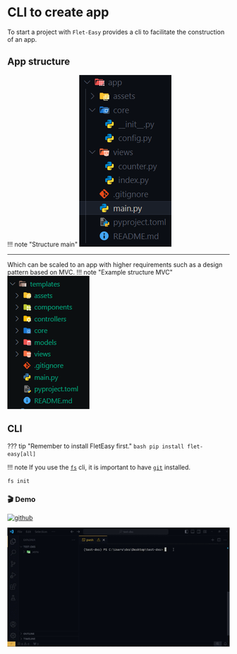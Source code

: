 # CLI to create app

To start a project with `Flet-Easy` provides a cli to facilitate the construction of an app.

## App structure

!!! note "Structure main"
![FletEasy](assets/images/v0.2.0/template_dxs.png "struct app")

---

Which can be scaled to an app with higher requirements such as a design pattern based on MVC.
!!! note "Example structure MVC"
![FletEasy](assets/images/v0.2.0/struct-app.png "struct app")
  
## CLI

??? tip "Remember to install FletEasy first."
     ```bash
     pip install flet-easy[all]
     ```

!!! note
    If you use the [`fs`](/flet-easy/0.2.0/cli-to-create-app/) cli, it is important to have [`git`](https://git-scm.com/downloads) installed.

```bash
fs init
```

### 🎬 **Demo**

[![github](https://img.shields.io/badge/Template-000?style=for-the-badge&logo=github&logoColor=white)](https://github.com/Daxexs/fs-template-dxs)

![FletEasy](assets/gifs/fs-init.gif "fs init")
